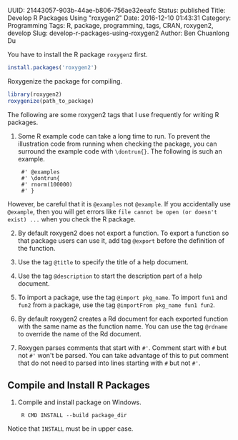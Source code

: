 UUID: 21443057-903b-44ae-b806-756ae32eeafc
Status: published
Title: Develop R Packages Using "roxygen2" 
Date: 2016-12-10 01:43:31
Category: Programming
Tags: R, package, programming, tags, CRAN, roxygen2, develop
Slug: develop-r-packages-using-roxygen2
Author: Ben Chuanlong Du


You have to install the R package `roxygen2` first.
```R
install.packages('roxygen2')
```
Roxygenize the package for compiling.
```R
library(roxygen2)
roxygenize(path_to_package)
```

The following are some roxygen2 tags that I use frequently for writing R packages.

1. Some R example code can take a long time to run. 
To prevent the illustration code from running 
when checking the package, 
you can surround the example code with `\dontrun{}`.
The following is such an example.

        #' @examples
        #' \dontrun{
        #' rnorm(100000)
        #' }

However, 
be careful that it is `@examples` not `@example`. 
If you accidentally use `@example`, 
then you will get errors like `file cannot be open (or doesn't exist) ...`
when you check the R package. 

2. By default roxygen2 does not export a function. To export a function
so that package users can use it, add tag `@export` before the definition
of the function.

3. Use the tag `@title` to specify the title of a help document. 

4. Use the tag `@description` to start the description part of a 
help document.

5. To import a package, use the tag `@import pkg_name`. To import `fun1` 
and `fun2` from a package, use the tag `@importFrom pkg_name fun1 fun2`.

2. By default roxygen2 creates a Rd document for each exported function
with the same name as the function name. 
You can use the tag `@rdname` to override the name of the Rd document.

3. Roxygen parses comments that start with `#'`. 
Comment start with `#` but not `#'` won't be parsed.
You can take advantage of this to put comment that do not need to parsed into lines starting with `#` but not `#'`.

## Compile and Install R Packages

1. Compile and install package on Windows.
    
        R CMD INSTALL --build package_dir

Notice that `INSTALL` must be in upper case.
